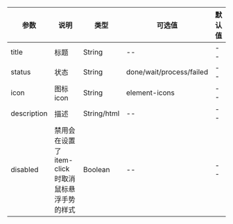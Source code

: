 |参数|说明|类型|可选值|默认值|
|----|----|----|----|----|
|title|标题|String|--|--|
|status|状态|String|done/wait/process/failed|--|
|icon|图标icon|String|element-icons|--|
|description|描述|String/html|--|--|
|disabled|禁用会在设置了item-click时取消鼠标悬浮手势的样式|Boolean|--|--|
